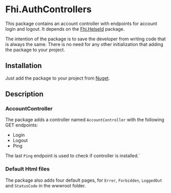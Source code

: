﻿# Fhi.AuthControllers

This package contains an account controller with endpoints for account login and logout.
It depends on the [Fhi.HelseId](https://www.nuget.org/packages/Fhi.HelseId) package.

The intention of the package is to save the developer from writing code that is always the same.
There is no need for any other initialization that adding the package to your project.

## Installation

Just add the package to your project from [Nuget](https://www.nuget.org/packages/Fhi.AuthControllers).

## Description

### AccountController

The package adds a controller named `AccountController` with the following GET endpoints:

* Login
* Logout
* Ping

The last `Ping` endpoint is used to check if controller is installed.`

### Default Html files

The package also adds four default pages, for `Error`, `Forbidden`, `LoggedOut` and `StatusCode` in the wwwroot folder.


